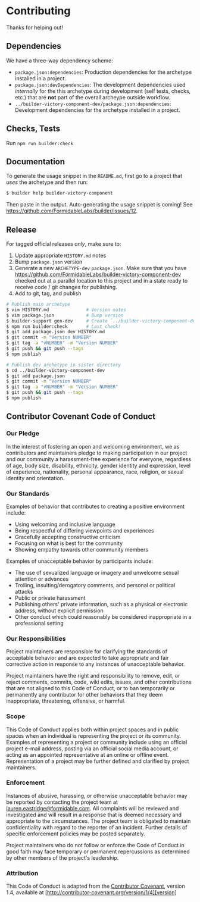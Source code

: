 Contributing
============

Thanks for helping out!

## Dependencies

We have a three-way dependency scheme:

* `package.json:dependencies`: Production dependencies for the archetype
  installed in a project.
* `package.json:devDependencies`: The development dependencies used _internally_
  for the this archetype during development (self tests, checks, etc.) that
  are **not** part of the overall archeype outside workflow.
* `../builder-victory-component-dev/package.json:dependencies`: Development
  dependencies for the archetype installed in a project.

## Checks, Tests

Run `npm run builder:check`

## Documentation

To generate the usage snippet in the `README.md`, first go to a project that
_uses_ the archetype and then run:

```sh
$ builder help builder-victory-component
```

Then paste in the output. Auto-generating the usage snippet is coming!
See https://github.com/FormidableLabs/builder/issues/12.

## Release

For tagged official releases _only_, make sure to:

1. Update appropriate `HISTORY.md` notes
2. Bump `package.json` version
3. Generate a new `ARCHETYPE-dev` `package.json`. Make sure that you have
   https://github.com/FormidableLabs/builder-victory-component-dev checked out
   at a parallel location to this project and in a state ready to receive
   code / git changes for publishing.
4. Add to git, tag, and publish

```sh
# Publish main archetype
$ vim HISTORY.md              # Version notes
$ vim package.json            # Bump version
$ builder-support gen-dev     # Create `../builder-victory-component-dev/` files
$ npm run builder:check       # Last check!
$ git add package.json dev HISTORY.md
$ git commit -m "Version NUMBER"
$ git tag -a "vNUMBER" -m "Version NUMBER"
$ git push && git push --tags
$ npm publish

# Publish dev archetype in sister directory
$ cd ../builder-victory-component-dev
$ git add package.json
$ git commit -m "Version NUMBER"
$ git tag -a "vNUMBER" -m "Version NUMBER"
$ git push && git push --tags
$ npm publish
```
## Contributor Covenant Code of Conduct

### Our Pledge

In the interest of fostering an open and welcoming environment, we as
contributors and maintainers pledge to making participation in our project and
our community a harassment-free experience for everyone, regardless of age, body
size, disability, ethnicity, gender identity and expression, level of
experience, nationality, personal appearance, race, religion, or sexual identity
and orientation.

### Our Standards

Examples of behavior that contributes to creating a positive environment
include:

* Using welcoming and inclusive language
* Being respectful of differing viewpoints and experiences
* Gracefully accepting constructive criticism
* Focusing on what is best for the community
* Showing empathy towards other community members

Examples of unacceptable behavior by participants include:

* The use of sexualized language or imagery and unwelcome sexual attention or
advances
* Trolling, insulting/derogatory comments, and personal or political attacks
* Public or private harassment
* Publishing others' private information, such as a physical or electronic
  address, without explicit permission
* Other conduct which could reasonably be considered inappropriate in a
  professional setting

### Our Responsibilities

Project maintainers are responsible for clarifying the standards of acceptable
behavior and are expected to take appropriate and fair corrective action in
response to any instances of unacceptable behavior.

Project maintainers have the right and responsibility to remove, edit, or
reject comments, commits, code, wiki edits, issues, and other contributions
that are not aligned to this Code of Conduct, or to ban temporarily or
permanently any contributor for other behaviors that they deem inappropriate,
threatening, offensive, or harmful.

### Scope

This Code of Conduct applies both within project spaces and in public spaces
when an individual is representing the project or its community. Examples of
representing a project or community include using an official project e-mail
address, posting via an official social media account, or acting as an appointed
representative at an online or offline event. Representation of a project may be
further defined and clarified by project maintainers.

### Enforcement

Instances of abusive, harassing, or otherwise unacceptable behavior may be
reported by contacting the project team at lauren.eastridge@formidable.com. All
complaints will be reviewed and investigated and will result in a response that
is deemed necessary and appropriate to the circumstances. The project team is
obligated to maintain confidentiality with regard to the reporter of an incident.
Further details of specific enforcement policies may be posted separately.

Project maintainers who do not follow or enforce the Code of Conduct in good
faith may face temporary or permanent repercussions as determined by other
members of the project's leadership.

### Attribution

This Code of Conduct is adapted from the [Contributor Covenant][homepage],
version 1.4, available at [http://contributor-covenant.org/version/1/4][version]

[homepage]: http://contributor-covenant.org
[version]: http://contributor-covenant.org/version/1/4/
